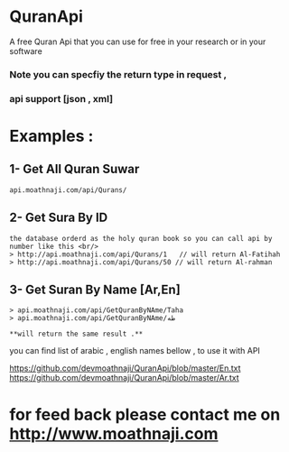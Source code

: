 # QuranApi
A free Quran Api that you can use for free in your research or in your software

### Note you can specfiy the return type in request ,
### api support [json , xml]
# Examples : 
## 1- Get All Quran Suwar 
    api.moathnaji.com/api/Qurans/

## 2- Get Sura By ID
    the database orderd as the holy quran book so you can call api by number like this <br/>
    > http://api.moathnaji.com/api/Qurans/1   // will return Al-Fatihah 
    > http://api.moathnaji.com/api/Qurans/50 // will return Al-rahman 

## 3- Get Suran By Name [Ar,En]
    > api.moathnaji.com/api/GetQuranByNAme/Taha
    > api.moathnaji.com/api/GetQuranByNAme/طه
    
    **will return the same result .** 
    
you can find list of arabic , english names bellow , to use it with API 

https://github.com/devmoathnaji/QuranApi/blob/master/En.txt
https://github.com/devmoathnaji/QuranApi/blob/master/Ar.txt


# for feed back please contact me on http://www.moathnaji.com
